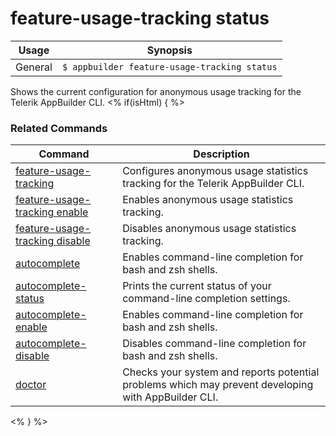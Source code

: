 feature-usage-tracking status
==========

Usage | Synopsis
------|-------
General | `$ appbuilder feature-usage-tracking status`

Shows the current configuration for anonymous usage tracking for the Telerik AppBuilder CLI.
<% if(isHtml) { %> 
### Related Commands

Command | Description
----------|----------
[feature-usage-tracking](feature-usage-tracking.html) | Configures anonymous usage statistics tracking for the Telerik AppBuilder CLI.
[feature-usage-tracking enable](feature-usage-tracking-enable.html) | Enables anonymous usage statistics tracking.
[feature-usage-tracking disable](feature-usage-tracking-disable.html) | Disables anonymous usage statistics tracking.
[autocomplete](autocomplete.html) | Enables command-line completion for bash and zsh shells.
[autocomplete-status](autocomplete-status.html) | Prints the current status of your command-line completion settings.
[autocomplete-enable](autocomplete-enable.html) | Enables command-line completion for bash and zsh shells.
[autocomplete-disable](autocomplete-disable.html) | Disables command-line completion for bash and zsh shells.
[doctor](doctor.html) | Checks your system and reports potential problems which may prevent developing with AppBuilder CLI.
<% } %>
